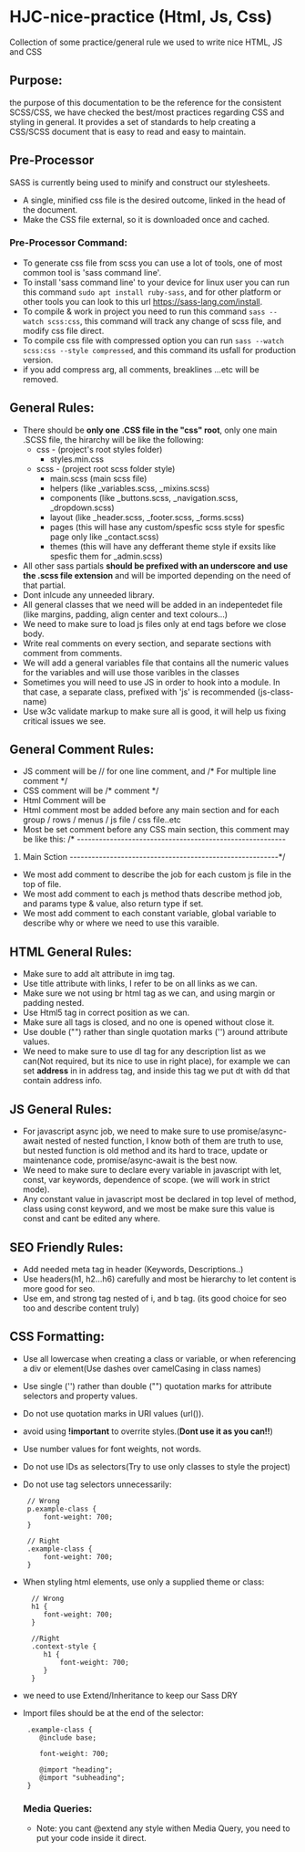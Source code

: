 # HJC-nice-practice (Html, Js, Css)
Collection of some practice/general rule we used to write nice HTML, JS and CSS

## Purpose:
the purpose of this documentation to be the reference for the consistent SCSS/CSS, we have checked the best/most practices regarding CSS and styling in general. It provides a set of standards to help creating a CSS/SCSS document that is easy to read and easy to maintain.
 
## Pre-Processor
 SASS is currently being used to minify and construct our stylesheets.
 - A single, minified css file is the desired outcome, linked in the head of the document.
 - Make the CSS file external, so it is downloaded once and cached.

### Pre-Processor Command:
 - To generate css file from scss you can use a lot of tools, one of most common tool is 'sass command line'.
 - To install 'sass command line' to your device for linux user you can run this command ``` sudo apt install ruby-sass ```, and for other platform or other tools you can look to this url https://sass-lang.com/install.
 - To compile & work in project you need to run this command ``` sass --watch scss:css ```, this command will track any change of scss file, and modify css file direct.
 - To compile css file with compressed option you can run ``` sass --watch scss:css --style compressed ```, and this command its usfall for production version.
 - if you add compress arg, all comments, breaklines ...etc will be removed.
 
## General Rules:
 - There should be **only one .CSS file in the "css" root**, only one main .SCSS file, the hirarchy will be like the following:
    * css - (project's root styles folder)
        * styles.min.css
    * scss - (project root scss folder style)
        * main.scss (main scss file)
        * helpers (like _variables.scss, _mixins.scss)
        * components (like _buttons.scss, _navigation.scss, _dropdown.scss)
        * layout (like _header.scss, _footer.scss, _forms.scss)
        * pages (this will hase any custom/spesfic scss style for spesfic page only like _contact.scss)
        * themes (this will have any defferant theme style if exsits like spesfic them for _admin.scss)
 - All other sass partials **should be prefixed with an underscore and use the .scss file extension** and will be imported depending on the need of that partial.
 - Dont inlcude any unneeded library.
 - All general classes that we need will be added in an indepentedet file (like margins, padding, align center and text colours...)
 - We need to make sure to load js files only at end tags before we close body.
 - Write real comments on every section, and separate sections with comment from comments.
 - We will add a general variables file that contains all the numeric values for the variables and will use those varibles in the classes
 - Sometimes you will need to use JS in order to hook into a module. In that case, a separate class, prefixed with 'js' is recommended (js-class-name)
 - Use w3c validate markup to make sure all is good, it will help us fixing critical issues we see.

## General Comment Rules:
 - JS comment will be // for one line comment, and /* For multiple line comment */
 - CSS comment will be /* comment */
 - Html Comment will be <!-- comment -->
 - Html comment most be added before any main section and for each group / rows / menus / js file / css file..etc
 - Most be set comment before any CSS main section, this comment may be like this: /* ---------------------------------------------------------
 1. Main Sction ---------------------------------------------------------*/
 - We most add comment to describe the job for each custom js file in the top of file.
 - We most add comment to each js method thats describe method job, and params type & value, also return type if set.
 - We most add comment to each constant variable, global variable to describe why or where we need to use this varaible.
 
## HTML General Rules:
 - Make sure to add alt attribute in img tag.
 - Use title attribute with links, I refer to be on all links as we can.
 - Make sure we not using br html tag as we can, and using margin or padding nested.
 - Use Html5 tag in correct position as we can.
 - Make sure all tags is closed, and no one is opened without close it.
 - Use double ("") rather than single quotation marks ('') around attribute values.
 - We need to make sure to use dl tag for any description list as we can(Not required, but its nice to use in right place), for example we can set **address** in in address tag, and inside this tag we put dt with dd that contain address info. 

## JS General Rules:
 - For javascript async job, we need to make sure to use promise/async-await nested of nested function, I know both of them are truth to use, but nested function is old method and its hard to trace, update or maintenance code, promise/async-await is the best now.
 - We need to make sure to declare every variable in javascript with let, const, var keywords, dependence of scope. (we will work in strict mode).
 - Any constant value in javascript most be declared in top level of method, class using const keyword, and we most be make sure this value is const and cant be edited any where.

## SEO Friendly Rules:
 - Add needed meta tag in header (Keywords, Descriptions..)
 - Use headers(h1, h2...h6) carefully and most be hierarchy to let content is more good for seo.
 - Use em, and strong tag nested of i, and b tag. (its good choice for seo too and describe content truly)
 
## CSS Formatting:
 - Use all lowercase when creating a class or variable, or when referencing a div or element(Use dashes over camelCasing in class names)
 - Use single ('') rather than double ("") quotation marks for attribute selectors and property values.
 - Do not use quotation marks in URI values (url()).
 - avoid using **!important** to overrite styles.(**Dont use it as you can!!**)
 - Use number values for font weights, not words.
 - Do not use IDs as selectors(Try to use only classes to style the project)
 - Do not use tag selectors unnecessarily:
  
        // Wrong
        p.example-class {
            font-weight: 700;
        }
    
        // Right
        .example-class {
            font-weight: 700;
        } 
 - When styling html elements, use only a supplied theme or class:
  
         // Wrong 
         h1 {
            font-weight: 700;
         }
           
         //Right 
         .context-style {
            h1 {
                font-weight: 700;
            }
         }
         
 - we need to use Extend/Inheritance to  keep our Sass DRY
 - Import files should be at the end of the selector:
   
        .example-class {
           @include base;
   
           font-weight: 700;
   
           @import "heading";
           @import "subheading";
        }
 
    ### Media Queries:
     - Note: you cant @extend any style withen Media Query, you need to put your code inside it direct.
     
 
 

